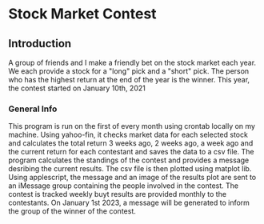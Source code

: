 # Stock Market Contest
## Introduction
A group of friends and I make a friendly bet on the stock market each year. We each provide a stock for a "long" pick and a "short" pick. The person who has the highest return at the end of the year is the winner. This year, the contest started on January 10th, 2021

### General Info
This program is run on the first of every month using crontab locally on my machine. Using yahoo-fin, it checks market data for each selected stock and calculates the total return 3 weeks ago, 2 weeks ago, a week ago and the current return for each contestant and saves the data to a csv file. The program calculates the standings of the contest and provides a message desribing the current results. The csv file is then plotted using matplot lib. Using applescript, the message and an image of the results plot are sent to an iMessage group containing the people involved in the contest. 
The contest is tracked weekly buyt results are provided monthly to the contestants. On January 1st 2023, a message will be generated to inform the group of the winner of the contest.